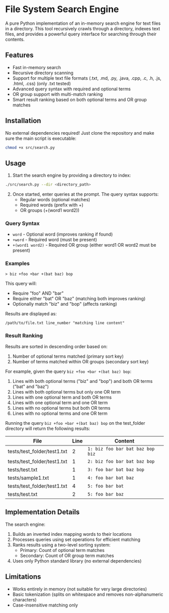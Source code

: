 # File System Search Engine

A pure Python implementation of an in-memory search engine for text files in a directory. This tool recursively crawls through a directory, indexes text files, and provides a powerful query interface for searching through their contents.

## Features

- Fast in-memory search
- Recursive directory scanning
- Support for multiple text file formats (.txt, .md, .py, .java, .cpp, .c, .h, .js, .html, .css) (only .txt tested)
- Advanced query syntax with required and optional terms
- OR group support with multi-match ranking
- Smart result ranking based on both optional terms and OR group matches

## Installation

No external dependencies required! Just clone the repository and make sure the main script is executable:

```bash
chmod +x src/search.py
```

## Usage

1. Start the search engine by providing a directory to index:
```bash
./src/search.py --dir <directory_path>
```

2. Once started, enter queries at the prompt. The query syntax supports:
   - Regular words (optional matches)
   - Required words (prefix with +)
   - OR groups (+(word1 word2))

### Query Syntax

- `word` - Optional word (improves ranking if found)
- `+word` - Required word (must be present)
- `+(word1 word2)` - Required OR group (either word1 OR word2 must be present)

### Examples

```
> biz +foo +bar +(bat baz) bop
```
This query will:
- Require "foo" AND "bar"
- Require either "bat" OR "baz" (matching both improves ranking)
- Optionally match "biz" and "bop" (affects ranking)

Results are displayed as:
```
/path/to/file.txt line_number "matching line content"
```

### Result Ranking

Results are sorted in descending order based on:
1. Number of optional terms matched (primary sort key)
2. Number of terms matched within OR groups (secondary sort key)

For example, given the query `biz +foo +bar +(bat baz) bop`:
1. Lines with both optional terms ("biz" and "bop") and both OR terms ("bat" and "baz")
2. Lines with both optional terms but only one OR term
3. Lines with one optional term and both OR terms
4. Lines with one optional term and one OR term
5. Lines with no optional terms but both OR terms
6. Lines with no optional terms and one OR term

Running the query `biz +foo +bar +(bat baz) bop` on the test_folder directory will return the following results:

| File | Line | Content |
|------|------|---------|
| tests/test_folder/test1.txt | 2 | `1: biz foo bar bat baz bop biz` |
| tests/test_folder/test1.txt | 1 | `2: biz foo bar bat baz bop` |
| tests/test.txt | 1 | `3: foo bar bat baz bop` |
| tests/sample1.txt | 1 | `4: foo bar bat baz` |
| tests/test_folder/test1.txt | 4 | `5: foo bar bat` |
| tests/test.txt | 2 | `5: foo bar baz` |

## Implementation Details

The search engine:
1. Builds an inverted index mapping words to their locations
2. Processes queries using set operations for efficient matching
3. Ranks results using a two-level sorting system:
   - Primary: Count of optional term matches
   - Secondary: Count of OR group term matches
4. Uses only Python standard library (no external dependencies)

## Limitations

- Works entirely in memory (not suitable for very large directories)
- Basic tokenization (splits on whitespace and removes non-alphanumeric characters)
- Case-insensitive matching only 